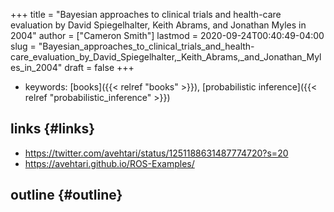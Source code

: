 +++
title = "Bayesian approaches to clinical trials and health-care evaluation by David Spiegelhalter, Keith Abrams, and Jonathan Myles in 2004"
author = ["Cameron Smith"]
lastmod = 2020-09-24T00:40:49-04:00
slug = "Bayesian_approaches_to_clinical_trials_and_health-care_evaluation_by_David_Spiegelhalter,_Keith_Abrams,_and_Jonathan_Myles_in_2004"
draft = false
+++

-   keywords: [books]({{< relref "books" >}}), [probabilistic inference]({{< relref "probabilistic_inference" >}})


## links {#links}

-   <https://twitter.com/avehtari/status/1251188631487774720?s=20>
-   <https://avehtari.github.io/ROS-Examples/>


## outline {#outline}
